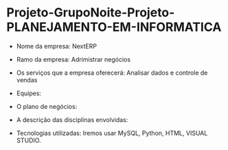 # Projeto-GrupoNoite-Projeto-PLANEJAMENTO-EM-INFORMATICA

- Nome da empresa: NextERP

  
- Ramo da empresa: Adrimistrar negócios

  
- Os serviços que a empresa oferecerá: Analisar dados e controle de vendas 


- Equipes:




- O plano de negócios: 


- A descrição das disciplinas envolvidas:


- Tecnologias utilizadas: Iremos usar MySQL, Python, HTML, VISUAL STUDIO.

